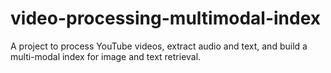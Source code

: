 # video-processing-multimodal-index
A project to process YouTube videos, extract audio and text, and build a multi-modal index for image and text retrieval.
